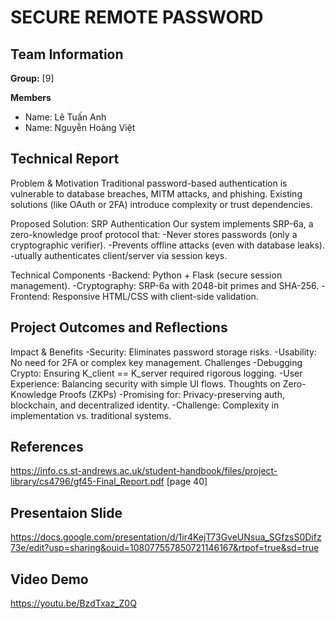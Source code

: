 # SECURE REMOTE PASSWORD

## Team Information
**Group:** [9]

**Members**

- Name: Lê Tuấn Anh
- Name: Nguyễn Hoàng Việt

  

## Technical Report
Problem & Motivation
Traditional password-based authentication is vulnerable to database breaches, MITM attacks, and phishing. Existing solutions (like OAuth or 2FA) introduce complexity or trust dependencies.

Proposed Solution: SRP Authentication
Our system implements SRP-6a, a zero-knowledge proof protocol that:
  -Never stores passwords (only a cryptographic verifier).
  -Prevents offline attacks (even with database leaks).
  -utually authenticates client/server via session keys.

Technical Components
  -Backend: Python + Flask (secure session management).
  -Cryptography: SRP-6a with 2048-bit primes and SHA-256.
  -Frontend: Responsive HTML/CSS with client-side validation.


## Project Outcomes and Reflections

Impact & Benefits
  -Security: Eliminates password storage risks.
  -Usability: No need for 2FA or complex key management.
Challenges
  -Debugging Crypto: Ensuring K_client == K_server required rigorous logging.
  -User Experience: Balancing security with simple UI flows.
Thoughts on Zero-Knowledge Proofs (ZKPs)
  -Promising for: Privacy-preserving auth, blockchain, and decentralized identity.
  -Challenge: Complexity in implementation vs. traditional systems.

## References

https://info.cs.st-andrews.ac.uk/student-handbook/files/project-library/cs4796/gf45-Final_Report.pdf [page 40]

## Presentaion Slide
https://docs.google.com/presentation/d/1ir4KejT73GveUNsua_SGfzsS0Difz73e/edit?usp=sharing&ouid=108077557850721146167&rtpof=true&sd=true

## Video Demo 

https://youtu.be/BzdTxaz_Z0Q
